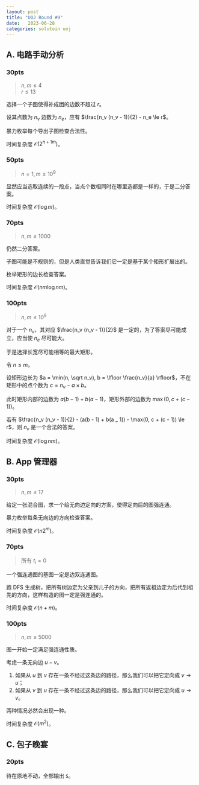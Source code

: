 ```yaml
---
layout: post
title: "UOJ Round #9"
date:   2023-06-28
categories: solutoin uoj
---
```


## A. 电路手动分析

### 30pts

>   $n, m \le 4$  
>   $r \le 13$

选择一个子图使得补成团的边数不超过 $r$。

设其点数为 $n_v$ 边数为 $n_e$，应有 $\frac{n_v (n_v - 1)}{2} - n_e \le r$。

暴力枚举每个导出子图检查合法性。

时间复杂度 $\mathcal O(2^{n + 1m})$。

### 50pts

>   $n = 1, m \le 10^9$

显然应当选取连续的一段点，当点个数相同时在哪里选都是一样的，于是二分答案。

时间复杂度 $\mathcal O(\log m)$。

### 70pts

>   $n, m \le 1000$

仍然二分答案。

子图可能是不规则的，但是人类直觉告诉我们它一定是基于某个矩形扩展出的。

枚举矩形的边长检查答案。

时间复杂度 $\mathcal O(n m \log nm)$。

### 100pts

>   $n, m \le 10^9$

对于一个 $n_v$，其对应 $\frac{n_v (n_v - 1)}{2}$ 是一定的，为了答案尽可能成立，应当使 $n_e$ 尽可能大。

于是选择长宽尽可能相等的最大矩形。

令 $n \le m$。

设矩形边长为 $a = \min(n, \sqrt n_v), b = \lfloor \frac{n_v}{a} \rfloor$，不在矩形中的点个数为 $c = n_v - a \times b$。

此时矩形内部的边数为 $a(b - 1) + b(a - 1)$，矩形外部的边数为 $\max(0, c + (c - 1))$。

若有 $\frac{n_v (n_v - 1)}{2} - (a(b - 1) + b(a _ 1)) - \max(0, c + (c - 1)) \le r$，则 $n_v$ 是一个合法的答案。

时间复杂度 $\mathcal O(\log nm)$。

## B. App 管理器

### 30pts

>   $n, m \le 17$

给定一张混合图，求一个给无向边定向的方案，使得定向后的图强连通。

暴力枚举每条无向边的方向检查答案。

时间复杂度 $\mathcal O(n 2^m)$。

### 70pts

>   所有 $t_i = 0$

一个强连通图的基图一定是边双连通图。

跑 DFS 生成树，把所有树边定为父亲到儿子的方向，把所有返祖边定为后代到祖先的方向，这样构造的图一定是强连通的。

时间复杂度 $\mathcal O(n + m)$。

### 100pts

>   $n, m \le 5000$  

图一开始一定满足强连通性质。

考虑一条无向边 $u - v$。

1.  如果从 $u$ 到 $v$ 存在一条不经过这条边的路径，那么我们可以把它定向成 $v \rightarrow u$；
2.  如果从 $v$ 到 $u$ 存在一条不经过这条边的路径，那么我们可以把它定向成 $u \rightarrow v$。

两种情况必然会出现一种。

时间复杂度 $\mathcal O(m^2)$。

## C. 包子晚宴

### 20pts

待在原地不动，全部输出 `S`。